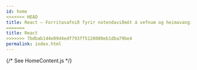 ```yaml
---
id: home
<<<<<<< HEAD
title: React – Forritasafnið fyrir notendaviðmót á vefnum og heimavangi
=======
title: React
>>>>>>> 7bdbab144e09d4edf793ff5128080eb1dba79be4
permalink: index.html
---
```


{/* See HomeContent.js */}
